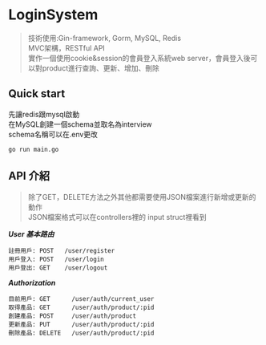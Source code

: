 # LoginSystem

> 技術使用:Gin-framework, Gorm, MySQL, Redis  
> MVC架構，RESTful API  
> 實作一個使用cookie&session的會員登入系統web server，會員登入後可以對product進行查詢、更新、增加、刪除  

## Quick start
先讓redis跟mysql啟動  
在MySQL創建一個schema並取名為interview  
schema名稱可以在.env更改  

```
go run main.go
```

## API 介紹
> 除了GET，DELETE方法之外其他都需要使用JSON檔案進行新增或更新的動作  
> JSON檔案格式可以在controllers裡的 input struct裡看到    

***User 基本路由***  

```
註冊用戶: POST   /user/register
用戶登入: POST   /user/login
用戶登出: GET    /user/logout
```
***Authorization***  
```
目前用戶: GET      /user/auth/current_user
取得產品: GET      /user/auth/product/:pid
創建產品: POST     /user/auth/product
更新產品: PUT      /user/auth/product/:pid
刪除產品: DELETE   /user/auth/product/:pid
```
